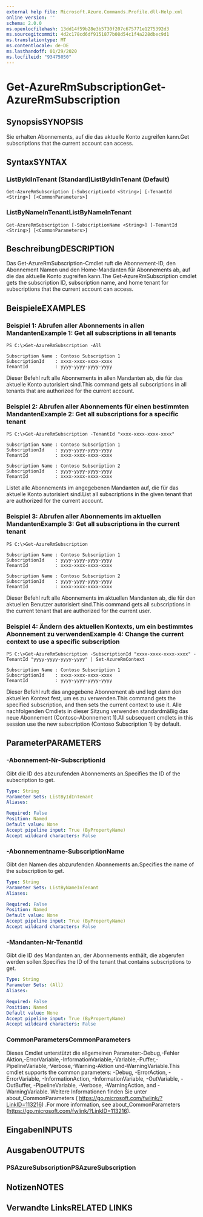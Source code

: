```yaml
---
external help file: Microsoft.Azure.Commands.Profile.dll-Help.xml
online version: ''
schema: 2.0.0
ms.openlocfilehash: 13dd14f59b28e3b5730f207c675771e1275392d3
ms.sourcegitcommit: 4d2c178cd6df9151877b08d54c1f4a228dbec9d1
ms.translationtype: MT
ms.contentlocale: de-DE
ms.lasthandoff: 01/29/2020
ms.locfileid: "93475050"
---
```

# <span data-ttu-id="81e53-101">Get-AzureRmSubscription</span><span class="sxs-lookup"><span data-stu-id="81e53-101">Get-AzureRmSubscription</span></span>

## <span data-ttu-id="81e53-102">Synopsis</span><span class="sxs-lookup"><span data-stu-id="81e53-102">SYNOPSIS</span></span>
<span data-ttu-id="81e53-103">Sie erhalten Abonnements, auf die das aktuelle Konto zugreifen kann.</span><span class="sxs-lookup"><span data-stu-id="81e53-103">Get subscriptions that the current account can access.</span></span>

## <span data-ttu-id="81e53-104">Syntax</span><span class="sxs-lookup"><span data-stu-id="81e53-104">SYNTAX</span></span>

### <span data-ttu-id="81e53-105">ListByIdInTenant (Standard)</span><span class="sxs-lookup"><span data-stu-id="81e53-105">ListByIdInTenant (Default)</span></span>
```
Get-AzureRmSubscription [-SubscriptionId <String>] [-TenantId <String>] [<CommonParameters>]
```

### <span data-ttu-id="81e53-106">ListByNameInTenant</span><span class="sxs-lookup"><span data-stu-id="81e53-106">ListByNameInTenant</span></span>
```
Get-AzureRmSubscription [-SubscriptionName <String>] [-TenantId <String>] [<CommonParameters>]
```

## <span data-ttu-id="81e53-107">Beschreibung</span><span class="sxs-lookup"><span data-stu-id="81e53-107">DESCRIPTION</span></span>
<span data-ttu-id="81e53-108">Das Get-AzureRmSubscription-Cmdlet ruft die Abonnement-ID, den Abonnement Namen und den Home-Mandanten für Abonnements ab, auf die das aktuelle Konto zugreifen kann.</span><span class="sxs-lookup"><span data-stu-id="81e53-108">The Get-AzureRmSubscription cmdlet gets the subscription ID, subscription name, and home tenant for subscriptions that the current account can access.</span></span>

## <span data-ttu-id="81e53-109">Beispiele</span><span class="sxs-lookup"><span data-stu-id="81e53-109">EXAMPLES</span></span>

### <span data-ttu-id="81e53-110">Beispiel 1: Abrufen aller Abonnements in allen Mandanten</span><span class="sxs-lookup"><span data-stu-id="81e53-110">Example 1: Get all subscriptions in all tenants</span></span>
```
PS C:\>Get-AzureRmSubscription -All

Subscription Name : Contoso Subscription 1
SubscriptionId    : xxxx-xxxx-xxxx-xxxx
TenantId          : yyyy-yyyy-yyyy-yyyy
```

<span data-ttu-id="81e53-111">Dieser Befehl ruft alle Abonnements in allen Mandanten ab, die für das aktuelle Konto autorisiert sind.</span><span class="sxs-lookup"><span data-stu-id="81e53-111">This command gets all subscriptions in all tenants that are authorized for the current account.</span></span>

### <span data-ttu-id="81e53-112">Beispiel 2: Abrufen aller Abonnements für einen bestimmten Mandanten</span><span class="sxs-lookup"><span data-stu-id="81e53-112">Example 2: Get all subscriptions for a specific tenant</span></span>
```
PS C:\>Get-AzureRmSubscription -TenantId "xxxx-xxxx-xxxx-xxxx"

Subscription Name : Contoso Subscription 1
SubscriptionId    : yyyy-yyyy-yyyy-yyyy
TenantId          : xxxx-xxxx-xxxx-xxxx

Subscription Name : Contoso Subscription 2
SubscriptionId    : yyyy-yyyy-yyyy-yyyy
TenantId          : xxxx-xxxx-xxxx-xxxx
```

<span data-ttu-id="81e53-113">Listet alle Abonnements im angegebenen Mandanten auf, die für das aktuelle Konto autorisiert sind.</span><span class="sxs-lookup"><span data-stu-id="81e53-113">List all subscriptions in the given tenant that are authorized for the current account.</span></span>

### <span data-ttu-id="81e53-114">Beispiel 3: Abrufen aller Abonnements im aktuellen Mandanten</span><span class="sxs-lookup"><span data-stu-id="81e53-114">Example 3: Get all subscriptions in the current tenant</span></span>
```
PS C:\>Get-AzureRmSubscription

Subscription Name : Contoso Subscription 1
SubscriptionId    : yyyy-yyyy-yyyy-yyyy
TenantId          : xxxx-xxxx-xxxx-xxxx

Subscription Name : Contoso Subscription 2
SubscriptionId    : yyyy-yyyy-yyyy-yyyy
TenantId          : xxxx-xxxx-xxxx-xxxx
```

<span data-ttu-id="81e53-115">Dieser Befehl ruft alle Abonnements im aktuellen Mandanten ab, die für den aktuellen Benutzer autorisiert sind.</span><span class="sxs-lookup"><span data-stu-id="81e53-115">This command gets all subscriptions in the current tenant that are authorized for the current user.</span></span>

### <span data-ttu-id="81e53-116">Beispiel 4: Ändern des aktuellen Kontexts, um ein bestimmtes Abonnement zu verwenden</span><span class="sxs-lookup"><span data-stu-id="81e53-116">Example 4: Change the current context to use a specific subscription</span></span>
```
PS C:\>Get-AzureRmSubscription -SubscriptionId "xxxx-xxxx-xxxx-xxxx" -TenantId "yyyy-yyyy-yyyy-yyyy" | Set-AzureRmContext

Subscription Name : Contoso Subscription 1
SubscriptionId    : xxxx-xxxx-xxxx-xxxx
TenantId          : yyyy-yyyy-yyyy-yyyy
```

<span data-ttu-id="81e53-117">Dieser Befehl ruft das angegebene Abonnement ab und legt dann den aktuellen Kontext fest, um es zu verwenden.</span><span class="sxs-lookup"><span data-stu-id="81e53-117">This command gets the specified subscription, and then sets the current context to use it.</span></span>
<span data-ttu-id="81e53-118">Alle nachfolgenden Cmdlets in dieser Sitzung verwenden standardmäßig das neue Abonnement (Contoso-Abonnement 1).</span><span class="sxs-lookup"><span data-stu-id="81e53-118">All subsequent cmdlets in this session use the new subscription (Contoso Subscription 1) by default.</span></span>

## <span data-ttu-id="81e53-119">Parameter</span><span class="sxs-lookup"><span data-stu-id="81e53-119">PARAMETERS</span></span>

### <span data-ttu-id="81e53-120">-Abonnement-Nr</span><span class="sxs-lookup"><span data-stu-id="81e53-120">-SubscriptionId</span></span>
<span data-ttu-id="81e53-121">Gibt die ID des abzurufenden Abonnements an.</span><span class="sxs-lookup"><span data-stu-id="81e53-121">Specifies the ID of the subscription to get.</span></span>

```yaml
Type: String
Parameter Sets: ListByIdInTenant
Aliases: 

Required: False
Position: Named
Default value: None
Accept pipeline input: True (ByPropertyName)
Accept wildcard characters: False
```

### <span data-ttu-id="81e53-122">-Abonnementname</span><span class="sxs-lookup"><span data-stu-id="81e53-122">-SubscriptionName</span></span>
<span data-ttu-id="81e53-123">Gibt den Namen des abzurufenden Abonnements an.</span><span class="sxs-lookup"><span data-stu-id="81e53-123">Specifies the name of the subscription to get.</span></span>

```yaml
Type: String
Parameter Sets: ListByNameInTenant
Aliases: 

Required: False
Position: Named
Default value: None
Accept pipeline input: True (ByPropertyName)
Accept wildcard characters: False
```

### <span data-ttu-id="81e53-124">-Mandanten-Nr</span><span class="sxs-lookup"><span data-stu-id="81e53-124">-TenantId</span></span>
<span data-ttu-id="81e53-125">Gibt die ID des Mandanten an, der Abonnements enthält, die abgerufen werden sollen.</span><span class="sxs-lookup"><span data-stu-id="81e53-125">Specifies the ID of the tenant that contains subscriptions to get.</span></span>

```yaml
Type: String
Parameter Sets: (All)
Aliases: 

Required: False
Position: Named
Default value: None
Accept pipeline input: True (ByPropertyName)
Accept wildcard characters: False
```

### <span data-ttu-id="81e53-126">CommonParameters</span><span class="sxs-lookup"><span data-stu-id="81e53-126">CommonParameters</span></span>
<span data-ttu-id="81e53-127">Dieses Cmdlet unterstützt die allgemeinen Parameter:-Debug,-Fehler Aktion,-ErrorVariable,-InformationVariable,-Variable,-Puffer,-PipelineVariable,-Verbose,-Warning-Aktion und-WarningVariable.</span><span class="sxs-lookup"><span data-stu-id="81e53-127">This cmdlet supports the common parameters: -Debug, -ErrorAction, -ErrorVariable, -InformationAction, -InformationVariable, -OutVariable, -OutBuffer, -PipelineVariable, -Verbose, -WarningAction, and -WarningVariable.</span></span> <span data-ttu-id="81e53-128">Weitere Informationen finden Sie unter about_CommonParameters ( https://go.microsoft.com/fwlink/?LinkID=113216) .</span><span class="sxs-lookup"><span data-stu-id="81e53-128">For more information, see about_CommonParameters (https://go.microsoft.com/fwlink/?LinkID=113216).</span></span>

## <span data-ttu-id="81e53-129">Eingaben</span><span class="sxs-lookup"><span data-stu-id="81e53-129">INPUTS</span></span>

## <span data-ttu-id="81e53-130">Ausgaben</span><span class="sxs-lookup"><span data-stu-id="81e53-130">OUTPUTS</span></span>

### <span data-ttu-id="81e53-131">PSAzureSubscription</span><span class="sxs-lookup"><span data-stu-id="81e53-131">PSAzureSubscription</span></span>

## <span data-ttu-id="81e53-132">Notizen</span><span class="sxs-lookup"><span data-stu-id="81e53-132">NOTES</span></span>

## <span data-ttu-id="81e53-133">Verwandte Links</span><span class="sxs-lookup"><span data-stu-id="81e53-133">RELATED LINKS</span></span>

